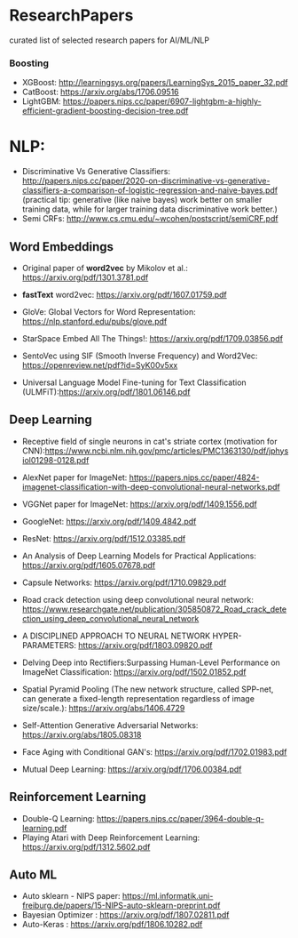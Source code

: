 # ResearchPapers
curated list of selected research papers for AI/ML/NLP

### Boosting

* XGBoost: http://learningsys.org/papers/LearningSys_2015_paper_32.pdf
* CatBoost: https://arxiv.org/abs/1706.09516
* LightGBM: https://papers.nips.cc/paper/6907-lightgbm-a-highly-efficient-gradient-boosting-decision-tree.pdf

# NLP:

* Discriminative Vs Generative Classifiers: http://papers.nips.cc/paper/2020-on-discriminative-vs-generative-classifiers-a-comparison-of-logistic-regression-and-naive-bayes.pdf
(practical tip: generative (like naive bayes) work better on smaller training data, while for larger training data discriminative work better.)
* Semi CRFs: http://www.cs.cmu.edu/~wcohen/postscript/semiCRF.pdf

## Word Embeddings
* Original paper of **word2vec** by Mikolov et al.: https://arxiv.org/pdf/1301.3781.pdf
* **fastText** word2vec: https://arxiv.org/pdf/1607.01759.pdf
* GloVe: Global Vectors for Word Representation: https://nlp.stanford.edu/pubs/glove.pdf
* StarSpace Embed All The Things!: https://arxiv.org/pdf/1709.03856.pdf

* SentoVec using SIF (Smooth Inverse Frequency) and Word2Vec: https://openreview.net/pdf?id=SyK00v5xx

* Universal Language Model Fine-tuning for Text Classification (ULMFiT):https://arxiv.org/pdf/1801.06146.pdf

## Deep Learning

* Receptive field of single neurons in cat's striate cortex (motivation for CNN):https://www.ncbi.nlm.nih.gov/pmc/articles/PMC1363130/pdf/jphysiol01298-0128.pdf
* AlexNet paper for ImageNet: https://papers.nips.cc/paper/4824-imagenet-classification-with-deep-convolutional-neural-networks.pdf
* VGGNet paper for ImageNet: https://arxiv.org/pdf/1409.1556.pdf
* GoogleNet: https://arxiv.org/pdf/1409.4842.pdf
* ResNet: https://arxiv.org/pdf/1512.03385.pdf
* An Analysis of Deep Learning Models for Practical Applications: https://arxiv.org/pdf/1605.07678.pdf
* Capsule Networks: https://arxiv.org/pdf/1710.09829.pdf
* Road crack detection using deep convolutional neural network: https://www.researchgate.net/publication/305850872_Road_crack_detection_using_deep_convolutional_neural_network

* A DISCIPLINED APPROACH TO NEURAL NETWORK HYPER-PARAMETERS: https://arxiv.org/pdf/1803.09820.pdf
* Delving Deep into Rectifiers:Surpassing Human-Level Performance on ImageNet Classification: https://arxiv.org/pdf/1502.01852.pdf

* Spatial Pyramid Pooling (The new network structure, called SPP-net, can generate a fixed-length representation regardless of image size/scale.): https://arxiv.org/abs/1406.4729

* Self-Attention Generative Adversarial Networks: https://arxiv.org/abs/1805.08318

* Face Aging with Conditional GAN's: https://arxiv.org/pdf/1702.01983.pdf

* Mutual Deep Learning: https://arxiv.org/pdf/1706.00384.pdf 

## Reinforcement Learning

* Double-Q Learning: https://papers.nips.cc/paper/3964-double-q-learning.pdf
* Playing Atari with Deep Reinforcement Learning: https://arxiv.org/pdf/1312.5602.pdf

## Auto ML

* Auto sklearn - NIPS paper: https://ml.informatik.uni-freiburg.de/papers/15-NIPS-auto-sklearn-preprint.pdf
* Bayesian Optimizer : https://arxiv.org/pdf/1807.02811.pdf
* Auto-Keras : https://arxiv.org/pdf/1806.10282.pdf
